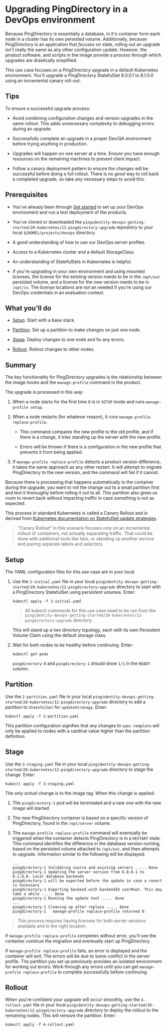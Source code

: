 # Upgrading PingDirectory in a DevOps environment

Because PingDirectory is essentially a database, in it's container form each node in a cluster has its own persisted volume. Additionally, because PingDirectory is an application that _focuses_ on state, rolling out an upgrade isn't really the same as any other configuration update. However, the product software, and scripts in the image provide a process through which upgrades are drastically simplified. 

This use case focuses on a PingDirectory upgrade in a default Kubernetes environment. You'll upgrade a PingDirectory StatefulSet 8.0.0.1 to 8.1.0.0 using an incremental canary roll-out. 

## Tips

To ensure a successful upgrade process:

* Avoid combining configuration changes and version upgrades in the same rollout. This adds unnecessary complexity to debugging errors during an upgrade.
  
* Successfully complete an upgrade in a proper Dev/QA environment before trying anything in production. 
  
* Upgrades will happen on one server at a time. Ensure you have enough resources on the remaining machines to prevent client impact.
  
* Follow a canary deployment pattern to ensure the changes will be successful before doing a full rollout. There is no _good_ way to roll back a completed upgrade, so take any necessary steps to avoid this.

## Prerequisites

* You've already been through [Get started](getStarted.md) to set up your DevOps environment and run a test deployment of the products.
  
* You've cloned or downloaded the `pingidentity-devops-getting-started/20-kubernetes/12-pingdirectory-upgrade` repository to your local `${HOME}/projects/devops` directory.

* A good understanding of how to use our DevOps server profiles.
  
* Access to a Kubernetes cluster and a default StorageClass.
  
* An understanding of StatefulSets in Kubernetes is helpful.
  
* If you're upgrading in your own environment and using mounted licenses, the license for the existing version needs to be in the `/opt/out` persisted volume, and a license for the new version needs to be in `/opt/in`. The license locations are not an needed if you're using our DevOps credentials in an evaluation context.

## What you'll do

* [Setup](#setup). Start with a base stack.
  
* [Partition](#partition). Set up a partition to make changes on just one node.
  
* [Stage](#stage). Deploy changes to one node and fix any errors.
  
* [Rollout](#rollout). Rollout changes to other nodes.


## Summary

The key functionality for PingDirectory upgrades is the relationship between the image hooks and the `manage-profile` command in the product. 

The upgrade is processed in this way:

1. When a node starts for the first time it is in `SETUP` mode and runs `manage-profile setup`. 

2. When a node restarts (for whatever reason), it runs `manage-profile replace-profile`. 

   - This command compares the new profile to the old profile, and if there is a change, it tries standing up the server with the new profile. 

   - Errors will be thrown if there is a configuration in the new profile that prevents it from being applied. 

3. If `manage-profile replace-profile` detects a product version difference, it takes the same approach as any other restart. It will attempt to migrate PingDirectory to the new version, and the command will fail if it cannot. 

Because there is processing that happens automatically in the container during the upgrade, you want to roll the change out to a small partition first and test it thoroughly before rolling it out to all. This partition also gives us room to revert back without impacting traffic in case something is not as expected. 

This process in standard Kubernetes is called a Canary Rollout and is derived from [Kubernetes documentation on StatefulSet update strategies](https://kubernetes.io/docs/concepts/workloads/controllers/statefulset/#update-strategies).

> "Canary Rollout" in this scenario focuses only on an incremental rollout of containers, not actually separating traffic. That could be done with additional tools like Istio, or standing up another service and pairing separate labels and selectors. 

## Setup

The YAML configuration files for this use case are in your local 

1. Use the `1-initial.yaml` file in your local `pingidentity-devops-getting-started/20-kubernetes/12-pingdirectory-upgrade` directory to start with a PingDirectory StatefulSet using persistent volumes. Enter:

     ```shell
     kubectl apply -f 1-initial.yaml
     ```

   > All kubectl commands for this use case need to be run from the `pingidentity-devops-getting-started/20-kubernetes/12-pingdirectory-upgrade` directory. 

   This will stand up a two directory topology, each with its own Persistent Volume Claim using the default storage class. 

2. Wait for both nodes to be healthy before continuing. Enter:

   ```shell
   kubectl get pods
   ```

   `pingdirectory-0` and `pingdirectory-1` should show `1/1` in the `READY` column.

## Partition

Use the `2-partition.yaml` file in your local `pingidentity-devops-getting-started/20-kubernetes/12-pingdirectory-upgrade` directory to add a partition to `StatefulSet` for `updateStrategy`. Enter: 

```
kubectl apply -f 2-partition.yaml
```

This partition configuration signifies that any changes to `spec.template` will only be applied to nodes with a cardinal value higher than the partition definition.

## Stage

Use the `3-staging.yaml` file in your local `pingidentity-devops-getting-started/20-kubernetes/12-pingdirectory-upgrade` directory to stage the change. Enter:

```shell
kubectl apply -f 3-staging.yaml
```

The only _actual_ change is to the image tag. When this change is applied:

  1. The `pingdirectory-1` pod will be terminated and a new one with the new image will started.

  2. The new PingDirectory container is based on a specific version of PingDirectory, found in the `/opt/server` volume. 

  3. The `manage-profile replace-profile` command will eventually be triggered when the container detects PingDirectory is in a `RESTART` state. This command identifies the difference in the database version running, based on the persisted volume attached to `/opt/out`, and then attempts to upgrade. Information similar to the following will be displayed:

     ```
     ...
     pingdirectory-1 Validating source and existing servers ..... Done
     pingdirectory-1 Updating the server version from 8.0.0.1 to 8.1.0.0. Local database backends
     pingdirectory-1 will be exported before the update in case a revert is necessary
     pingdirectory-1 Exporting backend with backendID userRoot. This may take a while ..... Done
     pingdirectory-1 Running the update tool ..... Done
     ...
     pingdirectory-1 Cleaning up after replace ..... Done
     pingdirectory-1   manage-profile replace-profile returned 0
     ```

> This process requires having licenses for both server versions available and in the right location.

If `manage-profile replace-profile` completes without error, you'll see the container continue the migration and eventually start up PingDirectory. 

If `manage-profile replace-profile` fails, an error is displayed and the container will exit. The errors will be due to some conflict in the server profile. The partition you set up previously provides an isolated environment for working out errors. Work through any errors until you can get `manage-profile replace-profile` to complete successfully before continuing.

## Rollout

When you're confident your upgrade will occur smoothly, use the `4-rollout.yaml` file in your local `pingidentity-devops-getting-started/20-kubernetes/12-pingdirectory-upgrade` directory to deploy the rollout to the remaining nodes. This will remove the partition. Enter:

```shell
kubectl apply -f 4-rollout.yaml
```
